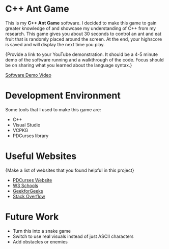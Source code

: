 # C++ Ant Game

This is my **C++ Ant Game** software. I decided to make this game to gain greater knowledge of and showcase my understanding of C++ from my research. This game gives you about 30 seconds to control an ant and eat fruit that is randomly placed around the screen. At the end, your highscore is saved and will display the next time you play.  

{Provide a link to your YouTube demonstration.  It should be a 4-5 minute demo of the software running and a walkthrough of the code.  Focus should be on sharing what you learned about the language syntax.}

[Software Demo Video](http://youtube.link.goes.here)

# Development Environment

Some tools that I used to make this game are:

* C++
* Visual Studio
* VCPKG
* PDCurses library

# Useful Websites

{Make a list of websites that you found helpful in this project}
* [PDCurses Website](http://pdcurses.org)
* [W3 Schools](http://www.w3schools.com/cpp)
* [GeekforGeeks](http://www.geeksforgeeks.org)
* [Stack Overflow](http://stackoverflow.com)

# Future Work

* Turn this into a snake game
* Switch to use real visuals instead of just ASCII characters
* Add obstacles or enemies

